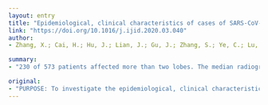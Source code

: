 ```yaml
---
layout: entry
title: "Epidemiological, clinical characteristics of cases of SARS-CoV-2 infection with abnormal imaging findings"
link: "https://doi.org/10.1016/j.ijid.2020.03.040"
author:
- Zhang, X.; Cai, H.; Hu, J.; Lian, J.; Gu, J.; Zhang, S.; Ye, C.; Lu, Y.; Jin, C.; Yu, G.; Jia, H.; Zhang, Y.; Sheng, J.; Li, L.; Yang, Y.

summary:
- "230 of 573 patients affected more than two lobes. The median radiograph score was 2.0 and there's negative correlation between the score and oxygenation index. Patients with abnormal images were older (46.65 +/- 13.82), with higher rate of coexisting condition (28.8%), lower rate of exposure history and longer time between onset and confirmation(5d) than non-pneumonia patients."

original:
- "PURPOSE: To investigate the epidemiological, clinical characteristics of COVID-19 patients with abnormal imaging findings. METHODS: Patients confirmed with SARS-CoV-2 infection of Zhejiang province from Jan 17 to Feb 8 underwent CT or x-ray were enrolled. Epidemiological, clinical data were analyzed between those with abnormal or normal imaging findings. RESULTS: Excluding 72 patients with normal images, 230 of 573 patients affected more than two lobes. The median radiograph score was 2.0 and there's negative correlation between the score and oxygenation index (rho=-0.657,P < 0.001). Patients with abnormal images were older (46.65 +/- 13.82), with higher rate of coexisting condition(28.8%), lower rate of exposure history and longer time between onset and confirmation(5d) than non-pneumonia patients(all P < 0.05). Higher rate of fever, cough, expectoration, and headache, lower lymphocytes, albumin, serum sodium levels and higher total bilirubin, creatine kinase, lactate dehydrogenase and C-reactive protein levels and lower oxygenation index were observed in pneumonia patients (all P < 0.05). Muscle ache, shortness of breath, nausea and vomiting, lower lymphocytes levels and higher serum creatinine and radiograph score at admission were predictive factors for severe/critical subtype. CONCLUSION: Patients with abnormal images have more obvious clinical manifestations and laboratory changes. Combing clinical features and radiograph score can effectively predict severe/critical type."
---
```


